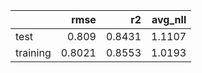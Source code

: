 |          |   rmse |     r2 |   avg_nll |
|:---------|-------:|-------:|----------:|
| test     | 0.809  | 0.8431 |    1.1107 |
| training | 0.8021 | 0.8553 |    1.0193 |